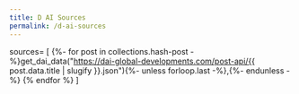 ```yaml
---
title: D AI Sources
permalink: /d-ai-sources
---
```

sources= [
    {%- for post in collections.hash-post -%}get_dai_data("https://dai-global-developments.com/post-api/{{ post.data.title | slugify }}.json"){%- unless forloop.last -%},{%- endunless -%}
    {% endfor %}
]